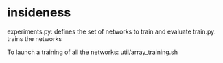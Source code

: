 # insideness

experiments.py: defines the set of networks to train and evaluate
train.py: trains the networks

To launch a training of all the networks:
util/array_training.sh

